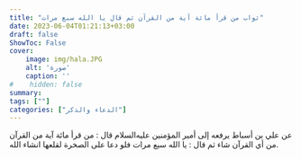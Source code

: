 ```yaml
---
title: "ثواب من قرأ مائة آية من القرآن ثم قال يا الله سبع مرات"
date: 2023-06-04T01:21:13+03:00
draft: false
ShowToc: False
cover:
    image: img/hala.JPG
    alt: 'صورة'
    caption: ''
#    hidden: false
summary: 
tags: [""]
categories: ["الدعاء والذكر"]
---
```

عن علي بن أسباط يرفعه إلى أمير المؤمنين عليه‌السلام قال : 
من قرأ مائة آية من القرآن من أي القرآن شاء ثم قال : يا الله سبع
مرات فلو دعا على الصخرة لقلعها انشاء الله.

